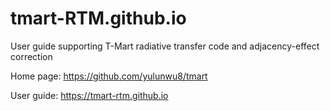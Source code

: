 # tmart-RTM.github.io

User guide supporting T-Mart radiative transfer code and adjacency-effect correction

Home page: <a href="https://github.com/yulunwu8/tmart" target="_blank">https://github.com/yulunwu8/tmart</a>

User guide: <a href="https://tmart-rtm.github.io" target="_blank">https://tmart-rtm.github.io</a>